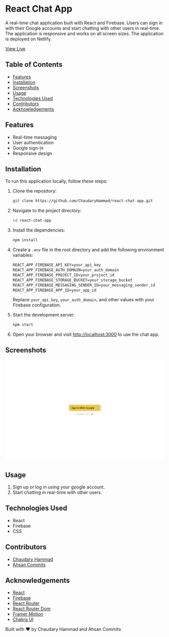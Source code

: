 # React Chat App

A real-time chat application built with React and Firebase. Users can sign in with their Google accounts and start chatting with other users in real-time. The application is responsive and works on all screen sizes. The application is deployed on Netlify.

[View Live](https://darling-bombolone-85280b.netlify.app/)

## Table of Contents

- [Features](#features)
- [Installation](#installation)
- [Screenshots](#screenshots)
- [Usage](#usage)
- [Technologies Used](#technologies-used)
- [Contributors](#contributors)
- [Acknowledgements](#acknowledgements)

## Features

- Real-time messaging
- User authentication
- Google sign-in
- Responsive design

## Installation

To run this application locally, follow these steps:

1. Clone the repository:

   ```bash
   git clone https://github.com/ChaudaryHammad/react-chat-app.git
   ```

2. Navigate to the project directory:

   ```bash
   cd react-chat-app
   ```

3. Install the dependencies:

   ```bash
   npm install
   ```

4. Create a `.env` file in the root directory and add the following environment variables:

   ```env
   REACT_APP_FIREBASE_API_KEY=your_api_key
   REACT_APP_FIREBASE_AUTH_DOMAIN=your_auth_domain
   REACT_APP_FIREBASE_PROJECT_ID=your_project_id
   REACT_APP_FIREBASE_STORAGE_BUCKET=your_storage_bucket
   REACT_APP_FIREBASE_MESSAGING_SENDER_ID=your_messaging_sender_id
   REACT_APP_FIREBASE_APP_ID=your_app_id
   ```

   Replace `your_api_key`, `your_auth_domain`, and other values with your Firebase configuration.

5. Start the development server:

   ```bash
   npm start
   ```

6. Open your browser and visit [http://localhost:3000](http://localhost:3000) to use the chat app.

## Screenshots

![Login Screenshot](/public/login.png)



## Usage

1. Sign up or log in using your google account.
2. Start chatting in real-time with other users.

## Technologies Used

- React
- Firebase
- CSS

## Contributors

- [Chaudary Hammad](https://github.com/ChaudaryHammad)
- [Ahsan Commits](https://github.com/AhsanCommits)

## Acknowledgements

- [React](https://reactjs.org/)
- [Firebase](https://firebase.google.com/)
- [React Router](https://reactrouter.com/)
- [React Router Dom](https://www.npmjs.com/package/react-router-dom)
- [Framer Motion](https://www.framer.com/motion/)
- [Chakra UI](https://chakra-ui.com/)

Built with :heart: by Chaudary Hammad and Ahsan Commits
